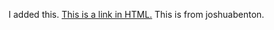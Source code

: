 I added this. <a href="http://www.niemanlab.org/">This is a link in HTML.</a> This is from joshuabenton.